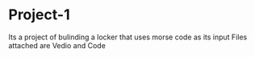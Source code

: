 # Project-1
Its a project of bulinding a locker that uses morse code as its input
Files attached are Vedio and Code
